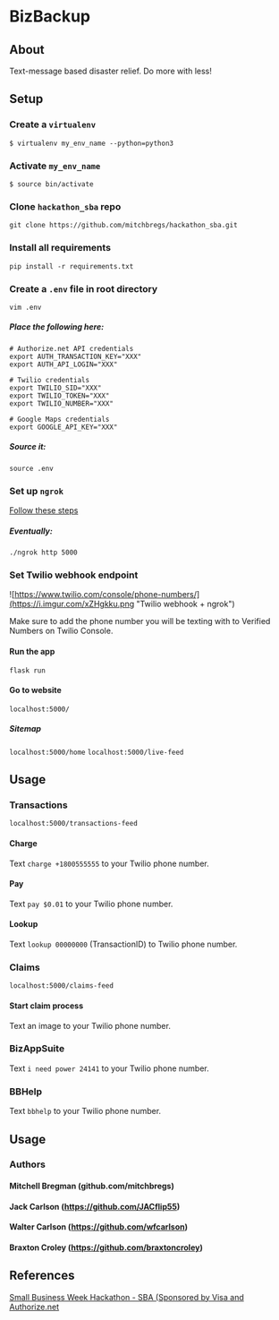 # BizBackup

## About

Text-message based disaster relief. Do more with less!

## Setup

### Create a `virtualenv`
`$ virtualenv my_env_name --python=python3`


### Activate `my_env_name`
`$ source bin/activate`


### Clone `hackathon_sba` repo
`git clone https://github.com/mitchbregs/hackathon_sba.git`


### Install all requirements
`pip install -r requirements.txt`


### Create a `.env` file in root directory
 `vim .env`
 
##### Place the following here:
 ```
# Authorize.net API credentials
export AUTH_TRANSACTION_KEY="XXX"
export AUTH_API_LOGIN="XXX"

# Twilio credentials
export TWILIO_SID="XXX"
export TWILIO_TOKEN="XXX"
export TWILIO_NUMBER="XXX"

# Google Maps credentials
export GOOGLE_API_KEY="XXX"
 
 ```
 
##### Source it:
 `source .env`

### Set up `ngrok`
[Follow these steps](https://ngrok.com/)

##### Eventually:
`./ngrok http 5000`

### Set Twilio webhook endpoint

![https://www.twilio.com/console/phone-numbers/](https://i.imgur.com/xZHgkku.png "Twilio webhook + ngrok")

Make sure to add the phone number you will be texting with to Verified Numbers on Twilio Console.

#### Run the app

`flask run`

#### Go to website

`localhost:5000/`

##### Sitemap

`localhost:5000/home`
`localhost:5000/live-feed`

## Usage

### Transactions

`localhost:5000/transactions-feed`

#### Charge

Text `charge +1800555555` to your Twilio phone number.

#### Pay

Text `pay $0.01` to your Twilio phone number.

#### Lookup

Text `lookup 00000000` (TransactionID) to Twilio phone number.

### Claims

`localhost:5000/claims-feed`

#### Start claim process

Text an image to your Twilio phone number.

### BizAppSuite

Text `i need power 24141` to your Twilio phone number.

### BBHelp

Text `bbhelp` to your Twilio phone number.

## Usage

### Authors

#### Mitchell Bregman (github.com/mitchbregs)
#### Jack Carlson (https://github.com/JACflip55)
#### Walter Carlson (https://github.com/wfcarlson)
#### Braxton Croley (https://github.com/braxtoncroley)

## References

[Small Business Week Hackathon - SBA (Sponsored by Visa and Authorize.net](https://smallbizweek.hackathon.com/)



